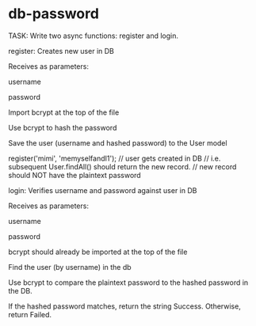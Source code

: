 # db-password
TASK: Write two async functions: register and login.

register: Creates new user in DB

Receives as parameters:

username

password

Import bcrypt at the top of the file

Use bcrypt to hash the password

Save the user (username and hashed password) to the User model

register('mimi', 'memyselfandI1');
// user gets created in DB
// i.e. subsequent User.findAll() should return the new record.
// new record should NOT have the plaintext password

login: Verifies username and password against user in DB

Receives as parameters:

username

password

bcrypt should already be imported at the top of the file

Find the user (by username) in the db

Use bcrypt to compare the plaintext password to the hashed password in the DB.

If the hashed password matches, return the string Success. Otherwise, return Failed.


